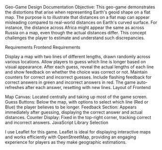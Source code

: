 Geo-Game Design Documentation
Objective: This geo-game demonstrates the distortions that arise when representing Earth's geoid shape on a flat map. The purpose is to illustrate that distances on a flat map can appear misleading compared to real-world distances on Earth's curved surface. For instance, the distance across Africa might appear the same as across Russia on a map, even though the actual distances differ. This concept challenges the player to estimate and understand such discrepancies.

Requirements
Frontend Requirements

Display a map with two lines of different lengths, drawn randomly across various locations.
Allow players to guess which line is longer based on visual appearance.
After each guess, reveal the actual lengths of each line and show feedback on whether the choice was correct or not.
Maintain counters for correct and incorrect guesses.
Include flashing feedback for correct answers in green and incorrect answers in red.
The game auto-refreshes after each answer, resetting with new lines.
Layout of Frontend

Map Canvas: Located centrally and taking up most of the game screen.
Guess Buttons: Below the map, with options to select which line (Red or Blue) the player believes to be longer.
Feedback Section: Appears immediately after guessing, displaying the correct answer and actual distances.
Counter Display: Fixed in the top-right corner, tracking correct and incorrect answers.
JavaScript Library Selection

I use Leaflet for this game. Leaflet is ideal for displaying interactive maps and works efficiently with OpenStreetMap, providing an engaging experience for players as they make geographic estimations.
